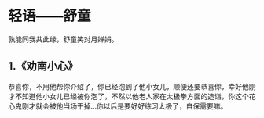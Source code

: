 # 轻语——舒童
孰能同我共此缘，舒童笑对月婵娟。
## 1.《劝南小心》 
恭喜你，不用他帮你介绍了，你已经泡到了他小女儿，顺便还要恭喜你，幸好他刚才不知道他小女儿已经被你泡了，不然以他老人家在太极拳方面的造诣，你这个花心鬼刚才就会被他当场干掉...你以后是要好好练习太极了，自保需要嘛。

 <Comment/>  
  